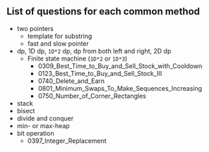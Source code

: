 
## List of questions for each common method

* two pointers
  * template for substring
  * fast and slow pointer
* dp, 1D dp, `1D*2` dp, dp from both left and right, 2D dp
  * Finite state machine (`1D*2` or `1D*3`)
    * 0309_Best_Time_to_Buy_and_Sell_Stock_with_Cooldown
    * 0123_Best_Time_to_Buy_and_Sell_Stock_III
    * 0740_Delete_and_Earn
    * 0801_Minimum_Swaps_To_Make_Sequences_Increasing
    * 0750_Number_of_Corner_Rectangles
* stack
* bisect
* divide and conquer
* min- or max-heap
* bit operation
  * 0397_Integer_Replacement